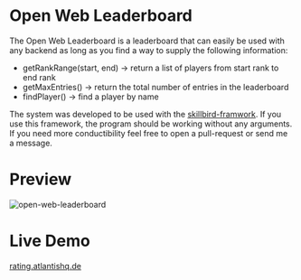 # Open Web Leaderboard
The Open Web Leaderboard is a leaderboard that can easily be used with any backend as long as you find a way to supply the following information:
    
- getRankRange(start, end) -> return a list of players from start rank to end rank
- getMaxEntries() -> return the total number of entries in the leaderboard
- findPlayer() -> find a player by name

The system was developed to be used with the [skillbird-framwork](https://github.com/FAUSheppy/skillbird). If you use this framework, the program should be working without any arguments. If you need more conductibility feel free to open a pull-request or send me a message.

# Preview
![open-web-leaderboard](https://media.atlantishq.de/leaderboard-github-picture.png)

# Live Demo
[rating.atlantishq.de](https://rating.atlantishq.de)
